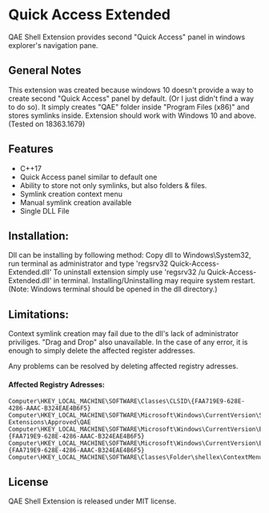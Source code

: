 Quick Access Extended
=====================

QAE Shell Extension provides second "Quick Access" panel in
windows explorer's navigation pane.

## General Notes

This extension was created because windows 10 doesn't provide
a way to create second "Quick Access" panel by default.
(Or I just didn't find a way to do so).
It simply creates "QAE" folder inside "Program Files (x86)"
and stores symlinks inside. Extension should work with
Windows 10 and above. (Tested on 18363.1679)

## Features

- C++17
- Quick Access panel similar to default one
- Ability to store not only symlinks, but also folders & files.
- Symlink creation context menu
- Manual symlink creation available
- Single DLL File

## Installation:

Dll can be installing by following method:
Copy dll to Windows\System32, run terminal as administrator and type 'regsrv32 Quick-Access-Extended.dll'
To uninstall extension simply use 'regsrv32 /u Quick-Access-Extended.dll' in terminal.
Installing/Uninstalling may require system restart.
(Note: Windows terminal should be opened in the dll directory.)

## Limitations:

Context symlink creation may fail due to the dll's lack of administrator priviliges. "Drag and Drop" also unavailable.
In the case of any error, it is enough to simply delete the affected register addresses.

Any problems can be resolved by deleting affected registry adresses.

#### Affected Registry Adresses:

```
Computer\HKEY_LOCAL_MACHINE\SOFTWARE\Classes\CLSID\{FAA719E9-628E-4286-AAAC-B324EAE4B6F5}
Computer\HKEY_LOCAL_MACHINE\SOFTWARE\Microsoft\Windows\CurrentVersion\Shell Extensions\Approved\QAE
Computer\HKEY_LOCAL_MACHINE\SOFTWARE\Microsoft\Windows\CurrentVersion\Explorer\Desktop\NameSpace\{FAA719E9-628E-4286-AAAC-B324EAE4B6F5}
Computer\HKEY_LOCAL_MACHINE\SOFTWARE\Microsoft\Windows\CurrentVersion\Explorer\HideDesktopIcons\NewStartPanel\{FAA719E9-628E-4286-AAAC-B324EAE4B6F5}
Computer\HKEY_LOCAL_MACHINE\SOFTWARE\Classes\Folder\shellex\ContextMenuHandlers\QAE
```

## License

QAE Shell Extension is released under MIT license.